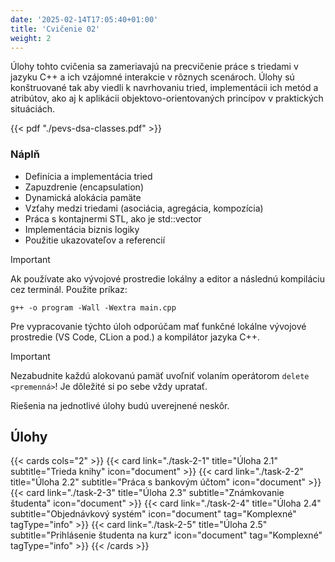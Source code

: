 ```yaml
---
date: '2025-02-14T17:05:40+01:00'
title: 'Cvičenie 02'
weight: 2
---
```


Úlohy tohto cvičenia sa zameriavajú na precvičenie práce s triedami v jazyku C++ a ich vzájomné interakcie v rôznych
scenároch. Úlohy sú konštruované tak aby viedli k navrhovaniu tried, implementácii ich metód a atribútov, ako aj k
aplikácii objektovo-orientovaných princípov v praktických situáciách.

{{< pdf "./pevs-dsa-classes.pdf" >}}

### Náplň

- Definícia a implementácia tried
- Zapuzdrenie (encapsulation)
- Dynamická alokácia pamäte
- Vzťahy medzi triedami (asociácia, agregácia, kompozícia)
- Práca s kontajnermi STL, ako je std::vector
- Implementácia biznis logiky
- Použitie ukazovateľov a referencií

> [!IMPORTANT]
> Ak používate ako vývojové prostredie lokálny a editor a následnú kompiláciu cez terminál. Použite príkaz:
> ```shell
> g++ -o program -Wall -Wextra main.cpp
> ```

Pre vypracovanie týchto úloh odporúčam mať funkčné lokálne vývojové prostredie (VS Code, CLion a pod.) a kompilátor
jazyka C++.

> [!IMPORTANT]
> Nezabudnite každú alokovanú pamäť uvoľniť volaním operátorom `delete <premenná>`! Je dôležité si po sebe vždy
> upratať.

Riešenia na jednotlivé úlohy budú uverejnené neskôr.

## Úlohy

{{< cards cols="2" >}}
    {{< card link="./task-2-1" title="Úloha 2.1" subtitle="Trieda knihy" icon="document" >}}
    {{< card link="./task-2-2" title="Úloha 2.2" subtitle="Práca s bankovým účtom" icon="document" >}}
    {{< card link="./task-2-3" title="Úloha 2.3" subtitle="Známkovanie študenta" icon="document" >}}
    {{< card link="./task-2-4" title="Úloha 2.4" subtitle="Objednávkový systém" icon="document" tag="Komplexné" tagType="info" >}}
    {{< card link="./task-2-5" title="Úloha 2.5" subtitle="Prihlásenie študenta na kurz" icon="document" tag="Komplexné" tagType="info" >}}
{{< /cards >}}
